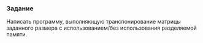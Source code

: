 ### Задание
Написать программу, выполняющую транспонирование матрицы заданного размера с использованием/без использования разделяемой памяти.
